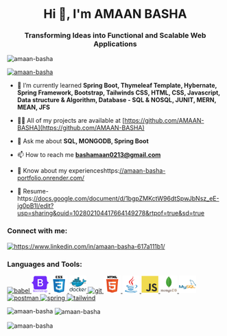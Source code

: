 <h1 align="center">Hi 👋, I'm AMAAN BASHA</h1>
<h3 align="center">Transforming Ideas into Functional and Scalable Web Applications</h3>

<p align="left"> <img src="https://komarev.com/ghpvc/?username=amaan-basha&label=Profile%20views&color=0e75b6&style=flat" alt="amaan-basha" /> </p>

<p align="left"> <a href="https://github.com/ryo-ma/github-profile-trophy"><img src="https://github-profile-trophy.vercel.app/?username=amaan-basha" alt="amaan-basha" /></a> </p>

- 🌱 I’m currently learned **Spring Boot, Thymeleaf Template, Hybernate, Spring Framework, Bootstrap, Tailwinds CSS, HTML, CSS, Javascript, Data structure & Algorithm, Database - SQL & NOSQL, JUNIT, MERN, MEAN, JFS**

- 👨‍💻 All of my projects are available at [https://github.com/AMAAN-BASHA](https://github.com/AMAAN-BASHA)

- 💬 Ask me about **SQL, MONGODB, Spring Boot**

- 📫 How to reach me **bashamaan0213@gmail.com**

- 📄 Know about my experienceshttps:[//amaan-basha-portfolio.onrender.com/](https://amaan-basha-portfolio.onrender.com)
- 📄 Resume-https:[//docs.google.com/document/d/1bgpZMKctW96dtSpwJbNsz_eE-jg0pB1l/edit?usp=sharing&ouid=102802104417664149278&rtpof=true&sd=true](https://docs.google.com/document/d/1CGFkij-oASrfcKiy2JxFXbi752AiPv1W/edit?usp=sharing&ouid=102802104417664149278&rtpof=true&sd=true)
<h3 align="left">Connect with me:</h3>
<p align="left">
<a href="https://www.linkedin.com/in/amaan-basha-617a111b1/" target="[https:www.linkedin.com/in/amaan-basha-617a111b1]"><img align="center" src="https://raw.githubusercontent.com/rahuldkjain/github-profile-readme-generator/master/src/images/icons/Social/linked-in-alt.svg" alt="https://www.linkedin.com/in/amaan-basha-617a111b1/" height="30" width="40" /></a>
</p>

<h3 align="left">Languages and Tools:</h3>
<p align="left"> <a href="https://babeljs.io/" target="_blank" rel="noreferrer"> <img src="https://www.vectorlogo.zone/logos/babeljs/babeljs-icon.svg" alt="babel" width="40" height="40"/> </a> <a href="https://getbootstrap.com" target="_blank" rel="noreferrer"> <img src="https://raw.githubusercontent.com/devicons/devicon/master/icons/bootstrap/bootstrap-plain-wordmark.svg" alt="bootstrap" width="40" height="40"/> </a> <a href="https://www.w3schools.com/css/" target="_blank" rel="noreferrer"> <img src="https://raw.githubusercontent.com/devicons/devicon/master/icons/css3/css3-original-wordmark.svg" alt="css3" width="40" height="40"/> </a> <a href="https://www.docker.com/" target="_blank" rel="noreferrer"> <img src="https://raw.githubusercontent.com/devicons/devicon/master/icons/docker/docker-original-wordmark.svg" alt="docker" width="40" height="40"/> </a> <a href="https://git-scm.com/" target="_blank" rel="noreferrer"> <img src="https://www.vectorlogo.zone/logos/git-scm/git-scm-icon.svg" alt="git" width="40" height="40"/> </a> <a href="https://www.w3.org/html/" target="_blank" rel="noreferrer"> <img src="https://raw.githubusercontent.com/devicons/devicon/master/icons/html5/html5-original-wordmark.svg" alt="html5" width="40" height="40"/> </a> <a href="https://www.java.com" target="_blank" rel="noreferrer"> <img src="https://raw.githubusercontent.com/devicons/devicon/master/icons/java/java-original.svg" alt="java" width="40" height="40"/> </a> <a href="https://developer.mozilla.org/en-US/docs/Web/JavaScript" target="_blank" rel="noreferrer"> <img src="https://raw.githubusercontent.com/devicons/devicon/master/icons/javascript/javascript-original.svg" alt="javascript" width="40" height="40"/> </a> <a href="https://www.mongodb.com/" target="_blank" rel="noreferrer"> <img src="https://raw.githubusercontent.com/devicons/devicon/master/icons/mongodb/mongodb-original-wordmark.svg" alt="mongodb" width="40" height="40"/> </a> <a href="https://www.mysql.com/" target="_blank" rel="noreferrer"> <img src="https://raw.githubusercontent.com/devicons/devicon/master/icons/mysql/mysql-original-wordmark.svg" alt="mysql" width="40" height="40"/> </a> <a href="https://postman.com" target="_blank" rel="noreferrer"> <img src="https://www.vectorlogo.zone/logos/getpostman/getpostman-icon.svg" alt="postman" width="40" height="40"/> </a> <a href="https://spring.io/" target="_blank" rel="noreferrer"> <img src="https://www.vectorlogo.zone/logos/springio/springio-icon.svg" alt="spring" width="40" height="40"/> </a> <a href="https://tailwindcss.com/" target="_blank" rel="noreferrer"> <img src="https://www.vectorlogo.zone/logos/tailwindcss/tailwindcss-icon.svg" alt="tailwind" width="40" height="40"/> </a> </p>

<p><img align="left" src="https://github-readme-stats.vercel.app/api/top-langs?username=amaan-basha&show_icons=true&locale=en&layout=compact" alt="amaan-basha" /></p>

<p>&nbsp;<img align="center" src="https://github-readme-stats.vercel.app/api?username=amaan-basha&show_icons=true&locale=en" alt="amaan-basha" /></p>

<p><img align="center" src="https://github-readme-streak-stats.herokuapp.com/?user=amaan-basha&" alt="amaan-basha" /></p>

